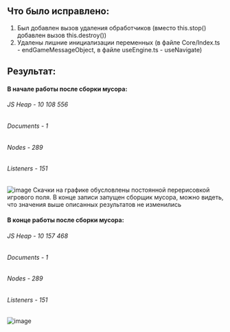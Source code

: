 ## Что было исправлено:
1. Был добавлен вызов удаления обработчиков (вместо this.stop() добавлен вызов this.destroy())
2. Удалены лишние инициализации переменных (в файле Core/Index.ts - endGameMessageObject, в файле useEngine.ts - useNavigate)

## Результат:
#### В начале работы после сборки мусора:
###### JS Heap - 10 108 556
###### Documents - 1
###### Nodes - 289
###### Listeners - 151
![image](https://github.com/crazymaza/CodeBusters/assets/129430140/88fb2795-4305-4f63-ad52-accb2f5a4db8)
Скачки на графике обусловлены постоянной перерисовкой игрового поля. В конце записи запущен сборщик мусора, можно видеть, что значения выше описанных результатов не изменились
#### В конце работы после сборки мусора:
###### JS Heap - 10 157 468
###### Documents - 1
###### Nodes - 289
###### Listeners - 151
![image](https://github.com/crazymaza/CodeBusters/assets/129430140/e3005cae-a076-49d2-ae86-0d3408f4d3ce)

